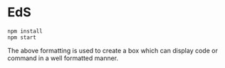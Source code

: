 # EdS

```
npm install
npm start
```

The above formatting is used to create a box which can display code or command in a well formatted manner.
